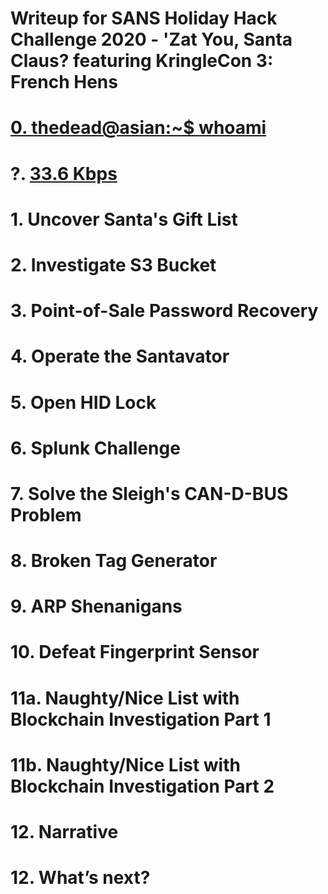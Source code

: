 # Writeup for SANS Holiday Hack Challenge 2020 - 'Zat You, Santa Claus? featuring KringleCon 3: French Hens
# [0. thedead@asian:~$ whoami](../README.md)
# ?. [33.6 Kbps](%20%3F.%2033.6%20Kbps/README.md)
# 1. Uncover Santa's Gift List
# 2. Investigate S3 Bucket
# 3. Point-of-Sale Password Recovery
# 4. Operate the Santavator
# 5. Open HID Lock
# 6. Splunk Challenge
# 7. Solve the Sleigh's CAN-D-BUS Problem
# 8. Broken Tag Generator
# 9. ARP Shenanigans
# 10. Defeat Fingerprint Sensor
# 11a. Naughty/Nice List with Blockchain Investigation Part 1
# 11b. Naughty/Nice List with Blockchain Investigation Part 2
# 12. Narrative
# 12. What’s next?